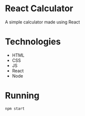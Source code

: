 # React Calculator 
A simple calculator made using React

# Technologies
- HTML
- CSS
- JS
- React
- Node

# Running
`
npm start
`
